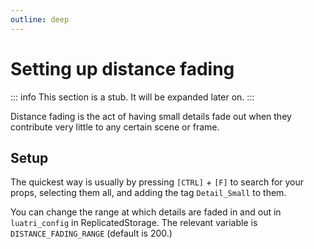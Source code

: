 ```yaml
---
outline: deep
---
```


# Setting up distance fading

::: info
 This section is a stub. It will be expanded later on.
:::

Distance fading is the act of having small details fade out when they contribute very little to any certain scene or frame.

## Setup

The quickest way is usually by pressing `[CTRL]` + `[F]` to search for your props, selecting them all, and adding the tag `Detail_Small` to them.

You can change the range at which details are faded in and out in `luatri_config` in ReplicatedStorage. The relevant variable is `DISTANCE_FADING_RANGE` (default is 200.)